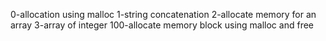 0-allocation using malloc
1-string concatenation
2-allocate memory for an array
3-array of integer
100-allocate memory block using malloc and free
